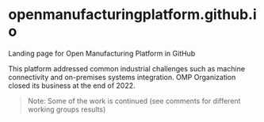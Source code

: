 # openmanufacturingplatform.github.io
Landing page for Open Manufacturing Platform in GitHub

This platform addressed common industrial challenges such as machine connectivity and on-premises systems integration.
OMP Organization closed its business at the end of 2022. 

> Note: Some of the work is continued (see comments for different working groups results)

